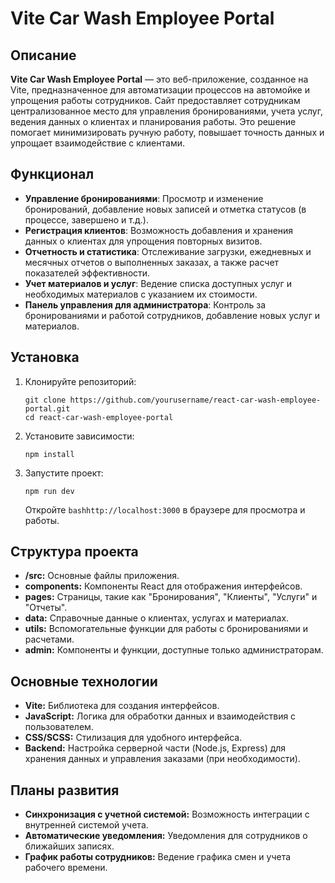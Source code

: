 # Vite Car Wash Employee Portal

## Описание

   **Vite Car Wash Employee Portal** — это веб-приложение, созданное на Vite, предназначенное для автоматизации процессов на автомойке и упрощения работы сотрудников. Сайт предоставляет сотрудникам централизованное место для управления бронированиями, учета услуг, ведения данных о клиентах и планирования работы. Это решение помогает минимизировать ручную работу, повышает точность данных и упрощает взаимодействие с клиентами.

## Функционал

- **Управление бронированиями**: Просмотр и изменение бронирований, добавление новых записей и отметка статусов (в процессе, завершено и т.д.).
- **Регистрация клиентов**: Возможность добавления и хранения данных о клиентах для упрощения повторных визитов.
- **Отчетность и статистика**: Отслеживание загрузки, ежедневных и месячных отчетов о выполненных заказах, а также расчет показателей эффективности.
- **Учет материалов и услуг**: Ведение списка доступных услуг и необходимых материалов с указанием их стоимости.
- **Панель управления для администратора**: Контроль за бронированиями и работой сотрудников, добавление новых услуг и материалов.

## Установка

1. Клонируйте репозиторий:
   ```
   git clone https://github.com/yourusername/react-car-wash-employee-portal.git
   cd react-car-wash-employee-portal
   ```
   
2. Установите зависимости:
   ```
   npm install
   ```

3. Запустите проект:
   ```
   npm run dev
   ```
   Откройте ```bashhttp://localhost:3000``` в браузере для просмотра и работы.

## Структура проекта

- **/src:** Основные файлы приложения.
- **components:** Компоненты React для отображения интерфейсов.
- **pages:** Страницы, такие как "Бронирования", "Клиенты", "Услуги" и "Отчеты".
- **data:** Справочные данные о клиентах, услугах и материалах.
- **utils:** Вспомогательные функции для работы с бронированиями и расчетами.
- **admin:** Компоненты и функции, доступные только администраторам.

## Основные технологии

- **Vite:** Библиотека для создания интерфейсов.
- **JavaScript:** Логика для обработки данных и взаимодействия с пользователем.
- **CSS/SCSS:** Стилизация для удобного интерфейса.
- **Backend:** Настройка серверной части (Node.js, Express) для хранения данных и управления заказами (при необходимости).
  
## Планы развития
- **Синхронизация с учетной системой:** Возможность интеграции с внутренней системой учета.
- **Автоматические уведомления:** Уведомления для сотрудников о ближайших записях.
- **График работы сотрудников:** Ведение графика смен и учета рабочего времени.
